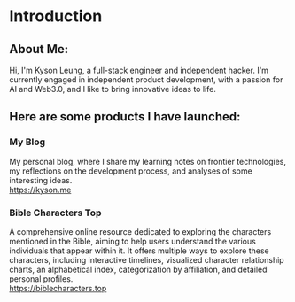 # Introduction

## About Me:
Hi, I'm Kyson Leung, a full-stack engineer and independent hacker. I'm currently engaged in independent product development, with a passion for AI and Web3.0, and I like to bring innovative ideas to life.

## Here are some products I have launched:

### My Blog
My personal blog, where I share my learning notes on frontier technologies, my reflections on the development process, and analyses of some interesting ideas.  
<a href="https://kyson.me" title="https://kyson.me" target="_blank" rel="dofollow">https://kyson.me</a>

### Bible Characters Top
A comprehensive online resource dedicated to exploring the characters mentioned in the Bible, aiming to help users understand the various individuals that appear within it. It offers multiple ways to explore these characters, including interactive timelines, visualized character relationship charts, an alphabetical index, categorization by affiliation, and detailed personal profiles.  
<a href="https://biblecharacters.top" title="https://biblecharacters.top" rel="dofollow">https://biblecharacters.top</a>

